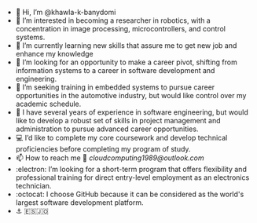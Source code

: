 - 👋 Hi, I’m @khawla-k-banydomi
- 👀 I’m interested in becoming a researcher in robotics, with a concentration in image processing, microcontrollers, and control systems.
- 🌱 I’m currently learning new skills that assure me to get new job and enhance my knowledge
- 💞️ I’m looking for an opportunity to make a career pivot, shifting from information systems to a career in software development and engineering.
- :high_brightness: I’m seeking training in embedded systems to pursue career opportunities in the automotive industry, but would like control over my academic schedule.
- :crystal_ball: I have several years of experience in software engineering, but would like to develop a robust set of skills in project management and administration to pursue advanced career opportunities.
- :computer: I’d like to complete my core coursework and develop technical proficiencies before completing my program of study.
- 📫 How to reach me :email:  _cloudcomputing1989@outlook.com_
- :electron: I’m looking for a short-term program that offers flexibility and professional training for direct entry-level employment as an electronics technician.
- :octocat:  I choose GitHub because it can be considered as the world's largest software development platform.
- :anchor: :es::jordan: 

<!---
khawla-k-banydomi/khawla-k-banydomi is a ✨ special ✨ repository because its `README.md` (this file) appears on your GitHub profile.
You can click the Preview link to take a look at your changes.
--->
